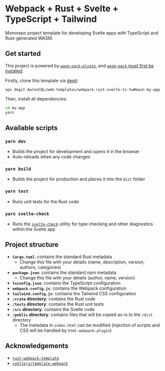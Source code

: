 # Webpack + Rust + Svelte + TypeScript + Tailwind

Monorepo project template for developing Svelte apps with TypeScript and Rust-generated WASM.

## Get started

This project is powered by [`wasm-pack-plugin`](https://github.com/wasm-tool/wasm-pack-plugin), and [`wasm-pack` must first be installed](https://rustwasm.github.io/wasm-pack/installer/).

Firstly, clone this template via [degit](https://github.com/Rich-Harris/degit):

```
npx degit AaronCQL/web-templates/webpack-rust-svelte-ts-tw#main my-app
```

Then, install all dependencies:

```sh
cd my-app
yarn
```

## Available scripts

### `yarn dev`

- Builds the project for development and opens it in the browser
- Auto-reloads when any code changes

### `yarn build`

- Builds the project for production and places it into the `dist` folder

### `yarn test`

- Runs unit tests for the Rust code

### `yarn svelte-check`

- Runs the [`svelte-check`](https://github.com/sveltejs/language-tools/tree/master/packages/svelte-check) utility for type checking and other diagnostics within the Svelte app

## Project structure

- **`Cargo.toml`**: contains the standard Rust metadata
  - Change this file with your details (name, description, version, authors, categories)
- **`package.json`**: contains the standard npm metadata
  - Change this file with your details (author, name, version)
- **`tsconfig.json`**: contains the TypeScript configuration
- **`webpack.config.js`**: contains the Webpack configuration
- **`tailwind.config.js`**: contains the Tailwind CSS configuration
- **`/crate` directory**: contains the Rust code
- **`/tests` directory**: contains the Rust unit tests
- **`/src` directory**: contains the Svelte code
- **`/public` directory**: contains files that will be copied as-is to the `/dist` directory
  - The metadata in `index.html` can be modified (injection of scripts and CSS will be handled by `html-webpack-plugin`)

## Acknowledgements

- [`rust-webpack-template`](https://github.com/rustwasm/rust-webpack-template)
- [`sveltejs/template-webpack`](https://github.com/sveltejs/template-webpack)
